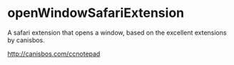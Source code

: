 openWindowSafariExtension
=========================

A safari extension that opens a window, based on the excellent extensions by canisbos.

http://canisbos.com/ccnotepad
